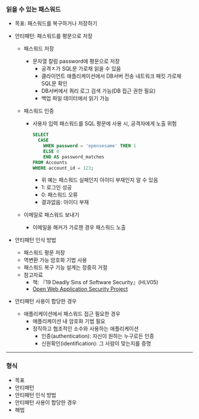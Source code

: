 ### 읽을 수 있는 패스워드

- 목표: 패스워드를 복구하거나 저장하기
- 안티패턴: 패스워드를 평문으로 저장
  - 패스워드 저장
    - 문자열 칼럼 password에 평문으로 저장
      - 공격ㅈ가 SQL문 가로채 읽을 수 있음
      - 클라이언트 애플리케이션에서 DB서버 전송 내트워크 패킷 가로채 SQL문 확인
      - DB서버에서 쿼리 로그 검색 가능(DB 접근 권한 필요)
      - 백업 파일 데이터에서 읽기 가능

  - 패스워드 인증
    - 사용자 입력 패스워드를 SQL 평문에 사용 시, 공격자에게 노출 위험
      ```SQL
      SELECT
        CASE
          WHEN password = 'opensesame' THEN 1
          ELSE 0
          END AS password_matches
      FROM Accounts
      WHERE account_id = 123;
      ```
      - 위 예는 패스워드 실패인지 아이디 부재인지 알 수 있음
      - 1: 로그인 성공
      - 0: 패스워드 오류
      - 결과없음: 아이디 부재

  - 이메일로 패스워드 보내기
    - 이메일을 해커가 가로챈 경우 패스워드 노출

- 안티패턴 인식 방법
  - 패스워드 평문 저장
  - 역변환 가능 암호화 기법 사용
  - 패스워드 복구 기능 설계는 정중히 거절
  - 참고자료
    - 책: 『19 Deadly Sins of Software Security』(HLV05)
    - [Open Web Application Security Project](http://owasp.org)

- 안티패턴 사용이 합당한 경우
  - 애플리케이션에서 패스워드 접근 필요한 경우
    - 애플리케이션 내 암호화 기법 필요
    - 정직하고 협조적인 소수와 사용하는 애플리케이션
      - 인증(authentication): 자신이 원하는 누구로든 인증
      - 신원확인(identification): 그 사람이 맞는지를 증명

---

### 형식

- 목표
- 안티패턴
- 안티패턴 인식 방법
- 안티패턴 사용이 합당한 경우
- 해법